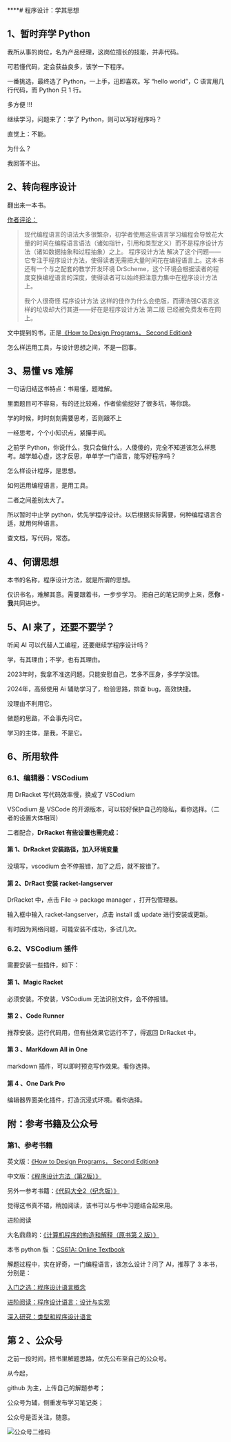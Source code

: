 ****# 程序设计：学其思想


## 1、暂时弃学 Python 

我所从事的岗位，名为产品经理，这岗位擅长的技能，并非代码。

可若懂代码，定会获益良多，该学一下程序。

一番挑选，最终选了 Python，一上手，迅即喜欢。写 “hello world”，C 语言用几行代码，而 Python 只 1 行。

多方便 !!!

继续学习，问题来了：学了 Python，则可以写好程序吗？

直觉上：不能。

为什么？

我回答不出。

## 2、转向程序设计

翻出来一本书。

[作者评论：](https://blog.lucida.me/blog/developer-reading-list/)
>现代编程语言的语法大多很繁杂，初学者使用这些语言学习编程会导致花大量的时间在编程语言语法（诸如指针，引用和类型定义）而不是程序设计方法（诸如数据抽象和过程抽象）之上。 程序设计方法 解决了这个问题——它专注于程序设计方法，使得读者无需把大量时间花在编程语言上。这本书还有一个与之配套的教学开发环境 DrScheme，这个环境会根据读者的程度变换编程语言的深度，使得读者可以始终把注意力集中在程序设计方法上。
>
>我个人很奇怪 程序设计方法 这样的佳作为什么会绝版，而谭浩强C语言这样的垃圾却大行其道——好在是程序设计方法 第二版 已经被免费发布在网上。

文中提到的书，正是[《How to Design Programs， Second Edition》](https://htdp.org/2019-02-24/index.html)

怎么样运用工具，与设计思想之间，不是一回事。

## 3、易懂 vs 难解

一句话归结这书特点：书易懂，题难解。

里面题目可不容易，有的还比较难，作者偷偷挖好了很多坑，等你跳。

学的时候，时时刻刻需要思考，否则跟不上

一经思考，个个小知识点，紧攥手间。

之前学 Python，你说什么，我只会做什么，人傻傻的，完全不知道该怎么样思考。越学越心虚，这才反思，单单学一门语言，能写好程序吗？

怎么样设计程序，是思想。

如何运用编程语言，是用工具。

二者之间差别太大了。

所以暂时中止学 python，优先学程序设计。以后根据实际需要，何种编程语言合适，就用何种语言。

查文档，写代码，常态。

## 4、何谓思想

本书的名称，程序设计方法，就是所谓的思想。

仅识书名，难解其意。需要跟着书，一步步学习。
把自己的笔记同步上来，愿**你 - 我**共同进步。

## 5、AI 来了，还要不要学？

听闻 AI 可以代替人工编程，还要继续学程序设计吗？

学，有其理由；不学，也有其理由。

2023年时，我拿不准这问题。只能安慰自己，艺多不压身，多学学没错。

2024年，高频使用 Ai 辅助学习了，检验思路，排查 bug，高效快捷。

没理由不利用它。

做题的思路，不会事先问它。

学习的主体，是我，不是它。

## 6、所用软件

### 6.1、编辑器：VSCodium 

用 DrRacket 写代码效率慢，换成了 VSCodium 

VSCodium  是 VSCode 的开源版本，可以较好保护自己的隐私，看你选择。（二者的设置大体相同）

二者配合，**DrRacket 有些设置也需完成：**

#### 第 1、DrRacket 安装路径，加入环境变量

没填写，vscodium 会不停报错，加了之后，就不报错了。

#### 第 2、DrRact 安装 racket-langserver

DrRacket 中，点击 File -> package manager ，打开包管理器。

输入框中输入 racket-langserver，点击 install 或 update 进行安装或更新。

有时因为网络问题，可能安装不成功，多试几次。

### 6.2、VSCodium 插件

需要安装一些插件，如下：

#### 第 1、Magic Racket 

必须安装。不安装，VSCodium 无法识别文件，会不停报错。

#### 第 2 、Code Runner 

推荐安装。运行代码用，但有些效果它运行不了，得返回 DrRacket 中。

#### 第 3 、MarKdown All in One 

markdown 插件，可以即时预览写作效果。看你选择。

#### 第 4 、One Dark Pro 

编辑器界面美化插件，打造沉浸式环境。看你选择。

## 附：参考书籍及公众号

### 第1、参考书籍

英文版：[《How to Design Programs， Second Edition》](https://htdp.org/2019-02-24/index.html)

中文版：[《程序设计方法（第2版）》](https://book.douban.com/subject/35222513/)

另外一参考书籍：[《代码大全2（纪念版）》](https://book.douban.com/subject/35972849/)

觉得这书真不错，稍加阅读，该书可以与书中习题结合起来用。

进阶阅读

大名鼎鼎的：[《计算机程序的构造和解释（原书第 2 版）》](https://book.douban.com/subject/1148282/)

本书 python 版 ：[CS61A: Online Textbook](https://wizardforcel.gitbooks.io/sicp-py/content/)


解题过程中，实在好奇，一门编程语言，该怎么设计？问了 AI，推荐了 3 本书，分别是：

[入门之选：程序设计语言概念](https://book.douban.com/subject/1699662/)

[进阶阅读：程序设计语言：设计与实现](https://book.douban.com/subject/1246842/)

[深入研究：类型和程序设计语言](https://book.douban.com/subject/1318672/)


## 第 2 、公众号
之前一段时间，把书里解题思路，优先公布至自己的公众号。

从今起，

github 为主，上传自己的解题参考；

公众号为辅，侧重发布学习笔记类；

公众号是否关注，随意。

![公众号二维码](https://mp.weixin.qq.com/mp/qrcode?scene=10000004&size=102&__biz=Mzg2NDYxMTA4NQ==&mid=2247484136&idx=2&sn=e67efe3d83c19b6afba6bae57e3c7056&send_time=)

